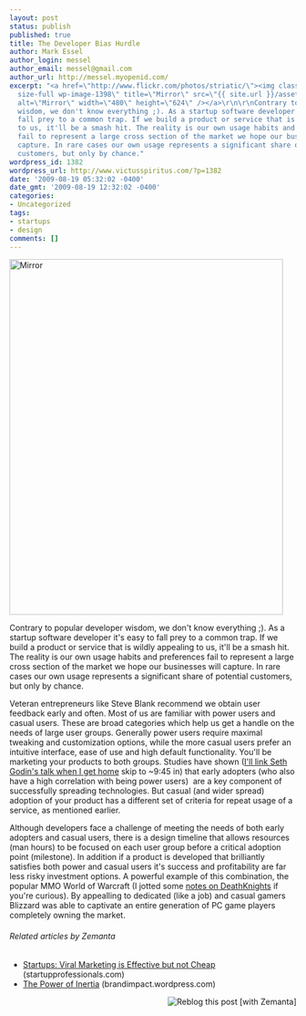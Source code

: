 ```yaml
---
layout: post
status: publish
published: true
title: The Developer Bias Hurdle
author: Mark Essel
author_login: messel
author_email: messel@gmail.com
author_url: http://messel.myopenid.com/
excerpt: "<a href=\"http://www.flickr.com/photos/striatic/\"><img class=\"aligncenter
  size-full wp-image-1398\" title=\"Mirror\" src=\"{{ site.url }}/assets/2009/08/Mirror.jpg\"
  alt=\"Mirror\" width=\"480\" height=\"624\" /></a>\r\n\r\nContrary to popular developer
  wisdom, we don't know everything ;). As a startup software developer it's easy to
  fall prey to a common trap. If we build a product or service that is wildly appealing
  to us, it'll be a smash hit. The reality is our own usage habits and preferences
  fail to represent a large cross section of the market we hope our businesses will
  capture. In rare cases our own usage represents a significant share of potential
  customers, but only by chance."
wordpress_id: 1382
wordpress_url: http://www.victusspiritus.com/?p=1382
date: '2009-08-19 05:32:02 -0400'
date_gmt: '2009-08-19 12:32:02 -0400'
categories:
- Uncategorized
tags:
- startups
- design
comments: []
---
```

<p><a href="http://www.flickr.com/photos/striatic/"><img class="aligncenter size-full wp-image-1398" title="Mirror" src="{{ site.url }}/assets/2009/08/Mirror.jpg" alt="Mirror" width="480" height="624" /></a></p>
<p>Contrary to popular developer wisdom, we don't know everything ;). As a startup software developer it's easy to fall prey to a common trap. If we build a product or service that is wildly appealing to us, it'll be a smash hit. The reality is our own usage habits and preferences fail to represent a large cross section of the market we hope our businesses will capture. In rare cases our own usage represents a significant share of potential customers, but only by chance.<a id="more"></a><a id="more-1382"></a></p>
<p>Veteran entrepreneurs like Steve Blank recommend we obtain user feedback early and often. Most of us are familiar with power users and casual users. These are broad categories which help us get a handle on the needs of large user groups. Generally power users require maximal tweaking and customization options, while the more casual users prefer an intuitive interface, ease of use and high default functionality. You'll be marketing your products to both groups. Studies have shown (<a href="http://www.youtube.com/watch?v=xBIVlM435Zg">I'll link Seth Godin's talk when I get home</a> skip to ~9:45 in) that early adopters (who also have a high correlation with being power users)  are a key component of successfully spreading technologies. But casual (and wider spread) adoption of your product has a different set of criteria for repeat usage of a service, as mentioned earlier.</p>
<p>Although developers face a challenge of meeting the needs of both early adopters and casual users, there is a design timeline that allows resources (man hours) to be focused on each user group before a critical adoption point (milestone). In addition if a product is developed that brilliantly satisfies both power and casual users it's success and profitability are far less risky investment options. A powerful example of this combination, the popular MMO World of Warcraft (I jotted some <a href="http://www.squidoo.com/Deathknights">notes on DeathKnights</a> if you're curious). By appealling to dedicated (like a job) and casual gamers Blizzard was able to captivate an entire generation of PC game players completely owning the market.</p>
<h6 class="zemanta-related-title" style="font-size:1em;">Related articles by Zemanta</h6>
<ul class="zemanta-article-ul">
<li class="zemanta-article-ul-li"><a href="http://blog.startupprofessionals.com/2009/08/startups-viral-marketing-is-effective.html">Startups: Viral Marketing is Effective but not Cheap</a> (startupprofessionals.com)</li>
<li class="zemanta-article-ul-li"><a href="http://brandimpact.wordpress.com/2009/08/18/the-power-of-inertia/">The Power of Inertia</a> (brandimpact.wordpress.com)</li>
</ul>
<div class="zemanta-pixie" style="margin-top: 10px; height: 15px;"><a class="zemanta-pixie-a" title="Reblog this post [with Zemanta]" href="http://reblog.zemanta.com/zemified/d79b9c6d-05e4-4cca-998a-caa7f60fb695/"><img class="zemanta-pixie-img" style="border:none;float:right" src="http://img.zemanta.com/reblog_e.png?x-id=d79b9c6d-05e4-4cca-998a-caa7f60fb695" alt="Reblog this post [with Zemanta]" /></a><span class="zem-script more-related pretty-attribution"><script src="http://static.zemanta.com/readside/loader.js" type="text/javascript"></script></span></div>
